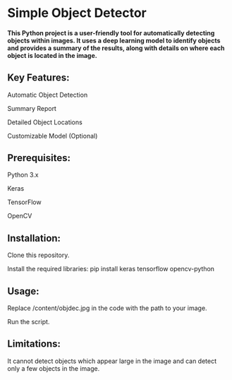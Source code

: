 # Simple Object Detector
#### This Python project is a user-friendly tool for automatically detecting objects within images. It uses a deep learning model to identify objects and provides a summary of the results, along with details on where each object is located in the image.

## Key Features:

Automatic Object Detection

Summary Report

Detailed Object Locations

Customizable Model (Optional)


## Prerequisites:

Python 3.x

Keras

TensorFlow

OpenCV


## Installation:

Clone this repository.

Install the required libraries: pip install keras tensorflow opencv-python


## Usage:

Replace /content/objdec.jpg in the code with the path to your image.

Run the script.

## Limitations:

It cannot detect objects which appear large in the image and can detect only a few objects in the image.
